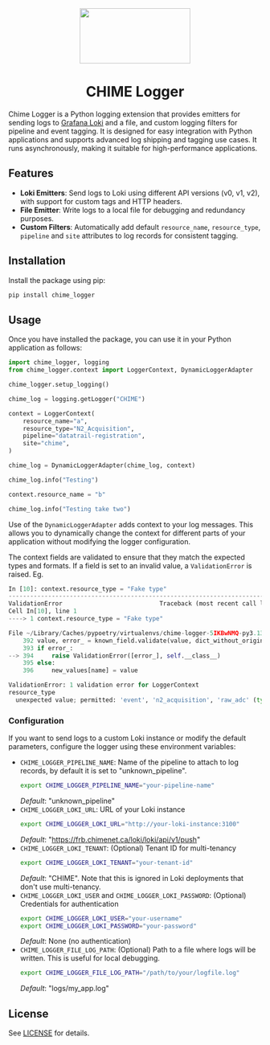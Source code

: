 <div align="center">
    <img src="./static/CHIME_Logger_Logo.png" width="220", height="110">
</div>

<h1 align="center">CHIME Logger</h1>

Chime Logger is a Python logging extension that provides emitters for sending logs to [Grafana Loki](https://grafana.com/oss/loki/) and a file, and custom logging filters for pipeline and event tagging. It is designed for easy integration with Python applications and supports advanced log shipping and tagging use cases. It runs asynchronously, making it suitable for high-performance applications.

## Features

- **Loki Emitters**: Send logs to Loki using different API versions (v0, v1, v2), with support for custom tags and HTTP headers.
- **File Emitter**: Write logs to a local file for debugging and redundancy purposes.
- **Custom Filters**: Automatically add default `resource_name`, `resource_type`, `pipeline` and `site` attributes to log records for consistent tagging.

## Installation

Install the package using pip:

```bash
pip install chime_logger
```

## Usage

Once you have installed the package, you can use it in your Python application as follows:

```python
import chime_logger, logging
from chime_logger.context import LoggerContext, DynamicLoggerAdapter

chime_logger.setup_logging()

chime_log = logging.getLogger("CHIME")

context = LoggerContext(
    resource_name="a",
    resource_type="N2_Acquisition",
    pipeline="datatrail-registration",
    site="chime",
)

chime_log = DynamicLoggerAdapter(chime_log, context)

chime_log.info("Testing")

context.resource_name = "b"

chime_log.info("Testing take two")
```

Use of the `DynamicLoggerAdapter` adds context to your log messages. This allows you to dynamically change the context for different parts of your application without modifying the logger configuration.

The context fields are validated to ensure that they match the expected types and formats. If a field is set to an invalid value, a `ValidationError` is raised. Eg.

```python
In [10]: context.resource_type = "Fake type"
---------------------------------------------------------------------------
ValidationError                           Traceback (most recent call last)
Cell In[10], line 1
----> 1 context.resource_type = "Fake type"

File ~/Library/Caches/pypoetry/virtualenvs/chime-logger-5IKBwNMQ-py3.13/lib/python3.13/site-packages/pydantic/main.py:394, in BaseModel.__setattr__(self, name, value)
    392 value, error_ = known_field.validate(value, dict_without_original_value, loc=name, cls=self.__class__)
    393 if error_:
--> 394     raise ValidationError([error_], self.__class__)
    395 else:
    396     new_values[name] = value

ValidationError: 1 validation error for LoggerContext
resource_type
  unexpected value; permitted: 'event', 'n2_acquisition', 'raw_adc' (type=value_error.const; given=fake type; permitted=('event', 'n2_acquisition', 'raw_adc'))
```

### Configuration

If you want to send logs to a custom Loki instance or modify the default parameters, configure the logger using these environment variables:

- `CHIME_LOGGER_PIPELINE_NAME`: Name of the pipeline to attach to log records, by default it is set to "unknown_pipeline".
  ```bash
  export CHIME_LOGGER_PIPELINE_NAME="your-pipeline-name"
  ```
  _Default_: "unknown_pipeline"
- `CHIME_LOGGER_LOKI_URL`: URL of your Loki instance
  ```bash
  export CHIME_LOGGER_LOKI_URL="http://your-loki-instance:3100"
  ```
  _Default_: "https://frb.chimenet.ca/loki/loki/api/v1/push"
- `CHIME_LOGGER_LOKI_TENANT`: (Optional) Tenant ID for multi-tenancy
  ```bash
  export CHIME_LOGGER_LOKI_TENANT="your-tenant-id"
  ```
  _Default_: "CHIME". Note that this is ignored in Loki deployments that don't use multi-tenancy.
- `CHIME_LOGGER_LOKI_USER` and `CHIME_LOGGER_LOKI_PASSWORD`: (Optional) Credentials for authentication
  ```bash
  export CHIME_LOGGER_LOKI_USER="your-username"
  export CHIME_LOGGER_LOKI_PASSWORD="your-password"
  ```
  _Default_: None (no authentication)
- `CHIME_LOGGER_FILE_LOG_PATH`: (Optional) Path to a file where logs will be written. This is useful for local debugging.
  ```bash
  export CHIME_LOGGER_FILE_LOG_PATH="/path/to/your/logfile.log"
  ```
  _Default_: "logs/my_app.log"

## License

See [LICENSE](LICENSE) for details.
